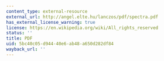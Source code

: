 ```yaml
---
content_type: external-resource
external_url: http://angel.elte.hu/lanczos/pdf/spectra.pdf
has_external_license_warning: true
license: https://en.wikipedia.org/wiki/All_rights_reserved
status: ''
title: PDF
uid: 5bc40c05-d944-40e6-ab48-a650d282df84
wayback_url: ''
---
```

